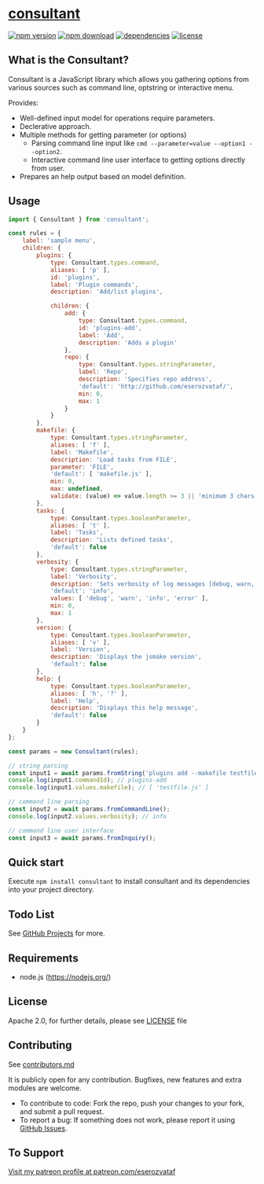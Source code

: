 # [consultant](https://github.com/eserozvataf/jsmake-libraries)

[![npm version][npm-image]][npm-url]
[![npm download][download-image]][npm-url]
[![dependencies][dep-image]][dep-url]
[![license][license-image]][license-url]


## What is the Consultant?

Consultant is a JavaScript library which allows you gathering options from various sources such as command line, optstring or interactive menu.

Provides:

- Well-defined input model for operations require parameters.
- Declerative approach.
- Multiple methods for getting parameter (or options)
    - Parsing command line input like `cmd --parameter=value --option1 --option2`.
    - Interactive command line user interface to getting options directly from user.
- Prepares an help output based on model definition.


## Usage

```js
import { Consultant } from 'consultant';

const rules = {
    label: 'sample menu',
    children: {
        plugins: {
            type: Consultant.types.command,
            aliases: [ 'p' ],
            id: 'plugins',
            label: 'Plugin commands',
            description: 'Add/list plugins',

            children: {
                add: {
                    type: Consultant.types.command,
                    id: 'plugins-add',
                    label: 'Add',
                    description: 'Adds a plugin'
                },
                repo: {
                    type: Consultant.types.stringParameter,
                    label: 'Repo',
                    description: 'Specifies repo address',
                    'default': 'http://github.com/eserozvataf/',
                    min: 0,
                    max: 1
                }
            }
        },
        makefile: {
            type: Consultant.types.stringParameter,
            aliases: [ 'f' ],
            label: 'Makefile',
            description: 'Load tasks from FILE',
            parameter: 'FILE',
            'default': [ 'makefile.js' ],
            min: 0,
            max: undefined,
            validate: (value) => value.length >= 3 || 'minimum 3 chars required'
        },
        tasks: {
            type: Consultant.types.booleanParameter,
            aliases: [ 't' ],
            label: 'Tasks',
            description: 'Lists defined tasks',
            'default': false
        },
        verbosity: {
            type: Consultant.types.stringParameter,
            label: 'Verbosity',
            description: 'Sets verbosity of log messages [debug, warn, info, error]',
            'default': 'info',
            values: [ 'debug', 'warn', 'info', 'error' ],
            min: 0,
            max: 1
        },
        version: {
            type: Consultant.types.booleanParameter,
            aliases: [ 'v' ],
            label: 'Version',
            description: 'Displays the jsmake version',
            'default': false
        },
        help: {
            type: Consultant.types.booleanParameter,
            aliases: [ 'h', '?' ],
            label: 'Help',
            description: 'Displays this help message',
            'default': false
        }
    }
};

const params = new Consultant(rules);

// string parsing
const input1 = await params.fromString('plugins add --makefile testfile.js');
console.log(input1.commandId); // plugins-add
console.log(input1.values.makefile); // [ 'testfile.js' ]

// command line parsing
const input2 = await params.fromCommandLine();
console.log(input2.values.verbosity); // info

// command line user interface
const input3 = await params.fromInquiry();
```


## Quick start

Execute `npm install consultant` to install consultant and its dependencies into your project directory.


## Todo List

See [GitHub Projects](https://github.com/eserozvataf/jsmake-libraries/projects) for more.


## Requirements

* node.js (https://nodejs.org/)


## License

Apache 2.0, for further details, please see [LICENSE](LICENSE) file


## Contributing

See [contributors.md](contributors.md)

It is publicly open for any contribution. Bugfixes, new features and extra modules are welcome.

* To contribute to code: Fork the repo, push your changes to your fork, and submit a pull request.
* To report a bug: If something does not work, please report it using [GitHub Issues](https://github.com/eserozvataf/jsmake-libraries/issues).


## To Support

[Visit my patreon profile at patreon.com/eserozvataf](https://www.patreon.com/eserozvataf)


[npm-image]: https://img.shields.io/npm/v/consultant.svg?style=flat-square
[npm-url]: https://www.npmjs.com/package/consultant
[download-image]: https://img.shields.io/npm/dt/consultant.svg?style=flat-square
[dep-image]: https://img.shields.io/david/eserozvataf/consultant.svg?style=flat-square
[dep-url]: https://github.com/eserozvataf/jsmake-libraries
[license-image]: https://img.shields.io/npm/l/consultant.svg?style=flat-square
[license-url]: https://github.com/eserozvataf/jsmake-libraries/blob/master/08_consultant/LICENSE
